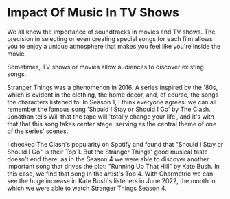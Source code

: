 # Impact Of Music In TV Shows

We all know the importance of soundtracks in movies and TV shows. The precision in selecting or even creating special songs for each film allows you to enjoy a unique atmosphere that makes you feel like you're inside the movie.

Sometimes, TV shows or movies allow audiences to discover existing songs.

Stranger Things was a phenomenon in 2016. A series inspired by the '80s, which is evident in the clothing, the home decor, and, of course, the songs the characters listened to.
In Season 1, I think everyone agrees: we can all remember the famous song 'Should I Stay or Should I Go' by The Clash. Jonathan tells Will that the tape will 'totally change your life', and  it's with that that this song takes center stage, serving as the central theme of one of the series' scenes.

I checked The Clash's popularity on Spotify and found that "Should I Stay or Should I Go" is their Top 1. But the Stranger Things' good musical taste doesn't end there, as in the Season 4 we were able to discover another important song that drives the plot: "Running Up That Hill" by Kate Bush. In this case, we find that song in the artist's Top 4. With Charmetric we can see the huge increase in Kate Bush's listeners in June 2022, the month in which we were able to watch Stranger Things Season 4.
